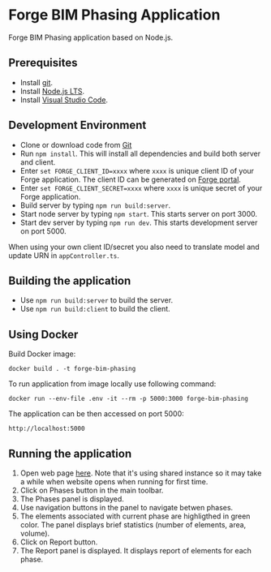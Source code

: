 # Forge BIM Phasing Application

Forge BIM Phasing application based on Node.js.

## Prerequisites
* Install [git](https://pages.git.autodesk.com/github-solutions/).
* Install [Node.js LTS](https://nodejs.org/).
* Install [Visual Studio Code](https://code.visualstudio.com/).

## Development Environment
* Clone or download code from [Git](https://git.autodesk.com/consulting-emea/forge-bim-phasing)
* Run `npm install`. This will install all dependencies and build both server and client.
* Enter `set FORGE_CLIENT_ID=xxxx` where `xxxx` is unique client ID of your Forge application. The client ID can be generated on [Forge portal](https://developer.autodesk.com/).
* Enter `set FORGE_CLIENT_SECRET=xxxx` where `xxxx` is unique secret of your Forge application.
* Build server by typing `npm run build:server`.
* Start node server by typing `npm start`. This starts server on port 3000.
* Start dev server by typing `npm run dev`. This starts development server on port 5000.

When using your own client ID/secret you also need to translate model and update URN in `appController.ts`.

## Building the application
* Use `npm run build:server` to build the server.
* Use `npm run build:client` to build the client.

## Using Docker
Build Docker image:
```
docker build . -t forge-bim-phasing
```

To run application from image locally use following command:
```
docker run --env-file .env -it --rm -p 5000:3000 forge-bim-phasing
```
The application can be then accessed on port 5000:
```
http://localhost:5000
```

## Running the application
1. Open web page [here](http://forge-bim-phasing.azurewebsites.net). Note that it's using shared instance so it may take a while when website opens when running for first time.
2. Click on Phases button in the main toolbar.
3. The Phases panel is displayed.
4. Use navigation buttons in the panel to navigate betwen phases.
5. The elements associated with current phase are highligthed in green color. The panel displays brief statistics (number of elements, area, volume).
6. Click on Report button.
7. The Report panel is displayed. It displays report of elements for each phase.
